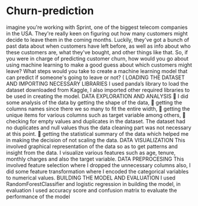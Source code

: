 # Churn-prediction

imagine you're working with Sprint, one of the biggest telecom companies in the USA. They're really keen on figuring out how many customers might decide to leave them in the coming months. Luckily, they've got a bunch of past data about when customers have left before, as well as info about who these customers are, what they've bought, and other things like that.
   So, if you were in charge of predicting customer churn, how would you go about using machine learning to make a good guess about which customers might leave? What steps would you take to create a machine learning model that can predict if someone's going to leave or not? (
LOADING THE DATASET AND IMPORTING NECESSARY LIBRARIES
I used panda’s library to load the dataset downloaded from Kaggle, I also imported other required libraries to be used in creating the model.
DATA EXPLORATION AND ANALYSIS
	I did some analysis of the data by getting the shape of the data, 
	getting the columns names since there we so many to fit the entire width,
	getting the unique items for various columns such as target variable among others, 
	checking for empty values and duplicates in the dataset. The dataset had no duplicates and null values thus the data cleaning part was not necessary at this point.
	getting the statistical summary of the data which helped me in making the decision of not scaling the data.
DATA VISUALIZATION 
This involved graphical representation of the data so as to get patterns and insight from the data. I visualize various features such as age, tenure, monthly charges and also the target variable.
DATA PREPROCESING
This involved feature selection where I dropped the unnecessary columns also, I did some feature transformation where I encoded the categorical variables to numerical values.
BUILDING THE MODEL AND EVALUATION
I used RandomForestClassifier and logistic regression in building the model, in evaluation I used accuracy score and confusion matrix to evaluate the performance of the model
